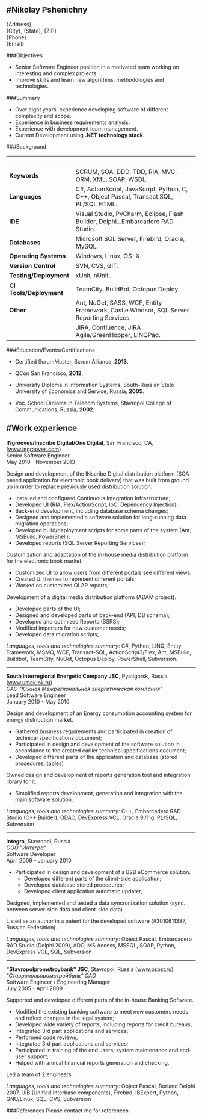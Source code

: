 #Nikolay Pshenichny  
------------------------------------------------------------------------------------------------------------------------
{Address}  
{City}, {State}, {ZIP}  
{Phone}  
{Email}



###Objectives

- Senior Software Engineer position in a motivated team working on interesting and complex projects.  
- Improve skills and learn new algorithms, methodologies and technologies.


###Summary

- Over eight years' experience developing software of different complexity and scope.  
- Experience in business requirements analysis.  
- Experience with development team management.  
- Current Development using __.NET technology stack__.  


###Background

 &nbsp; | &nbsp;
|  ------------------------ | ----------------------------------------------------------------------------------------- |
|  __Keywords__             |  SCRUM, SOA, DDD, TDD, RIA, MVC, ORM, XML, SOAP, WSDL.                                    |
|  __Languages__            |  C#, ActionScript, JavaScript, Python, C, C++, Object Pascal, Transact SQL, PL/SQL HTML.  |
|  __IDE__                  |  Visual Studio, PyCharm, Eclipse, Flash Builder, Delphi...Embarcadero RAD Studio.         |
|  __Databases__            |  Microsoft SQL Server, Firebird, Oracle, MySQL.                                           |
|  __Operating Systems__    |  Windows, Linux, OS-X.                                                                    |
|  __Version Control__      |  SVN, CVS, GIT.                                                                           |
|  __Testing/Deployment__   |  xUnit, nUnit.                                                                            |
|  __CI Tools/Deployment__  |  TeamCity, BuildBot, Octopus Deploy.                                                      |
|  __Other__                |  Ant, NuGet, SASS, WCF, Entity Framework, Castle Windsor, SQL Server Reporting Services,  |
|                           |  JIRA, Confluence, JIRA Agile/GreenHopper, LINQPad.                                       |




###Education/Events/Certifications

- Certified ScrumMaster, Scrum Alliance, __2013__.
- QCon San Francisco, __2012__.
- University Diploma in Information Systems, South-Russian State University of Economics and Service, Russia, __2005__.
- Voc. School Diploma in Telecom Systems, Stavropol College of Communications, Russia, __2002__.

	

  <div style="page-break-after:always">	
  </div>




#Work experience
------------------------------------------------------------------------------------------------------------------------
__INgrooves/Inscribe Digital/One Digital__, San Francisco, CA, (www.ingrooves.com)  
Senior Software Engineer  
May 2010 - November 2013  

Design and development of the INscribe Digital distribution platform (SOA based application for electronic book delivery) that was built from ground up in order to replace previously used distribution solution.  

  - Installed and configured Continuous Integration Infrastructure;
  - Developed UI (RIA, Flex/ActionScript, IoC, Dependency Injection);
  - Back-end development, including database schema changes;
  - Designed and implemented a software solution for long-running data migration operations;
  - Developed build/deployment scripts for some parts of the system (Ant, MSBuild, PowerShell);
  - Developed reports (SQL Server Reporting Services);
  
Customization and adaptation of the in-house media distribution platform for the electronic book market.  

  - Customized UI to allow users from different portals see different views;
  - Created UI themes to represent different portals;
  - Worked on customized OLAP reports;

Development of a digital media distribution platform (ADAM project).  

  - Developed parts of the UI;
  - Designed and developed parts of back-end (API, DB schema);
  - Developed and optimized Reports (SSRS);
  - Modified importers for new customer needs;
  - Developed data migration scripts;


_Languages, tools and technologies summary_: 
C#, Python, LINQ, Entity Framework, MSMQ, WCF, Transact-SQL, ActionScript3/Flex, Ant, MSBuild, Buildbot, TeamCity, NuGet, Octopus Deploy, PowerShell, Subversion.


------------------------------------------------------------------------------------------------------------------------
__South Interregional Energetic Company JSC__, Pyatigorsk, Russia (www.umek-sk.ru)  
_ОАО "Южная Межрегиональная энергетическая компания"_  
Lead Software Engineer  
January 2010 - May 2010  

Design and development of an Energy consumption accounting system for energy distribution market.

 - Gathered business requirements and participated in creation of technical specifications document;
 - Participated in design and development of the software solution in accordance to the created earlier technical specifications document;
 - Developed different parts of the application and database (stored procedures, tables)

Owned design and development of reports generation tool and integration library for it.

 - Simplified reports development, generation and integration with the main software solution.  


_Languages, tools and technologies summary_: 
C++, Embarcadero RAD Studio (C++ Builder), ODAC, DevExpress VCL, Oracle 9i/11g, PL/SQL, Subversion


------------------------------------------------------------------------------------------------------------------------
__Integra__, Stavropol, Russia  
_ООО "Интегра"_  
Software Developer  
April 2009 - January 2010  

- Participated in design and development of a B2B eCommerce solution.
  - Developed different parts of the client-side application;
  - Developed database stored procedures;
  - Developed client application automatic updater;

Designed, implemented and tested a data syncronization solution (sync. between server-side data and client-side data)

Listed as an author in a patent for the developed software (\#2010611387, Russian Federation).

_Languages, tools and technologies summary_: 
Object Pascal, Embarcadero RAD Studio (Delphi 2009), ADO, MS Access, MSSQL, SOAP, Python, DevExpress VCL, SQL, Subversion



------------------------------------------------------------------------------------------------------------------------
__"Stavropolpromstroybank" JSC__, Stavropol, Russia (www.psbst.ru)  
_"Ставропольпромстройбанк" ОАО_  
Software Engineer / Engineering Manager  
July 2005 - April 2009

Supported and developed different parts of the in-house Banking Software.  

 - Modified the existing banking software to meet new customers needs and reflect changes in the legal system;
 - Developed wide variety of reports, including reports for credit bureaus;
 - Integrated 3rd part applications and services;
 - Performed code reviews; 
 - Integrated 3rd part applications and services;
 - Participated in training of the end users, system maintenance and end-user support;
 - Helped with annual financial reports generation and checking.

Led a team of 2 engineers.

_Languages, tools and technologies summary_: 
Object Pascal, Borland Delphi 2007, UIB (Unified Interbase components), Firebird, IBExpert, Python, GNU/Linux, SQL, CVS, Subversion





###References
Please contact me for references.